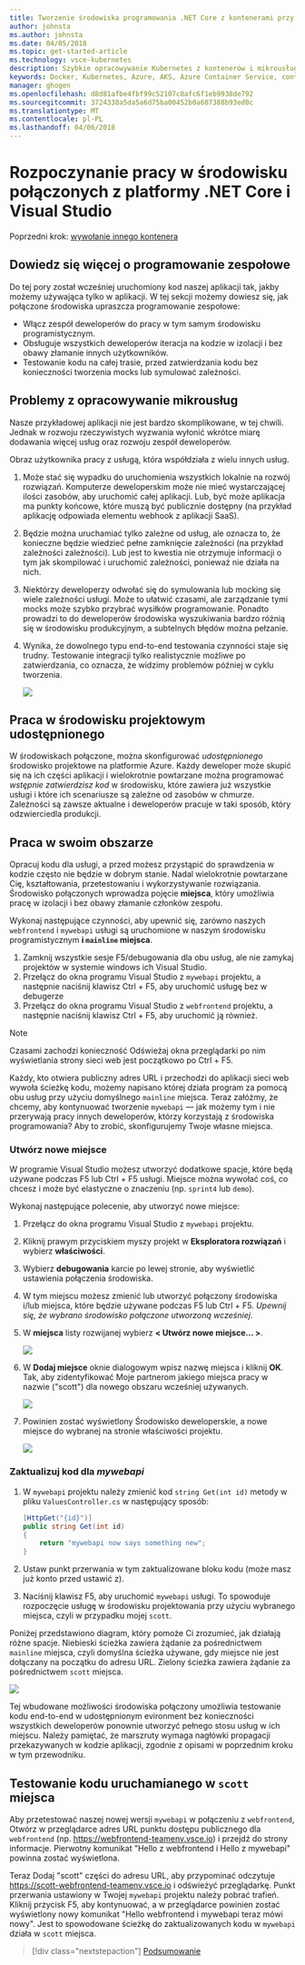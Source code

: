 ```yaml
---
title: Tworzenie środowiska programowania .NET Core z kontenerami przy użyciu Kubernetes w chmurze za pomocą programu Visual Studio — krok 6 — więcej informacji na temat tworzenia zespołu | Dokumentacja firmy Microsoft
author: johnsta
ms.author: johnsta
ms.date: 04/05/2018
ms.topic: get-started-article
ms.technology: vsce-kubernetes
description: Szybkie opracowywanie Kubernetes z kontenerów i mikrousług na platformie Azure
keywords: Docker, Kubernetes, Azure, AKS, Azure Container Service, containers
manager: ghogen
ms.openlocfilehash: d8d81afbe4fbf99c52107c8afc6f1eb9938de792
ms.sourcegitcommit: 3724338a5da5a6d75ba00452b0a607388b93ed0c
ms.translationtype: MT
ms.contentlocale: pl-PL
ms.lasthandoff: 04/06/2018
---
```

# <a name="get-started-on-connected-environment-with-net-core-and-visual-studio"></a>Rozpoczynanie pracy w środowisku połączonych z platformy .NET Core i Visual Studio

Poprzedni krok: [wywołanie innego kontenera](get-started-netcore-visualstudio-05.md)

## <a name="learn-about-team-development"></a>Dowiedz się więcej o programowanie zespołowe

Do tej pory został wcześniej uruchomiony kod naszej aplikacji tak, jakby możemy używająca tylko w aplikacji. W tej sekcji możemy dowiesz się, jak połączone środowiska upraszcza programowanie zespołowe:
* Włącz zespół deweloperów do pracy w tym samym środowisku programistycznym.
* Obsługuje wszystkich deweloperów iteracja na kodzie w izolacji i bez obawy złamanie innych użytkowników.
* Testowanie kodu na całej trasie, przed zatwierdzania kodu bez konieczności tworzenia mocks lub symulować zależności.

## <a name="challenges-with-developing-microservices"></a>Problemy z opracowywanie mikrousług
Nasze przykładowej aplikacji nie jest bardzo skomplikowane, w tej chwili. Jednak w rozwoju rzeczywistych wyzwania wyłonić wkrótce miarę dodawania więcej usług oraz rozwoju zespół deweloperów.

Obraz użytkownika pracy z usługą, która współdziała z wielu innych usług.

1. Może stać się wypadku do uruchomienia wszystkich lokalnie na rozwój rozwiązań. Komputerze deweloperskim może nie mieć wystarczającej ilości zasobów, aby uruchomić całej aplikacji. Lub, być może aplikacja ma punkty końcowe, które muszą być publicznie dostępny (na przykład aplikację odpowiada elementu webhook z aplikacji SaaS).
1. Będzie można uruchamiać tylko zależne od usług, ale oznacza to, że konieczne będzie wiedzieć pełne zamknięcie zależności (na przykład zależności zależności). Lub jest to kwestia nie otrzymuje informacji o tym jak skompilować i uruchomić zależności, ponieważ nie działa na nich.
1. Niektórzy deweloperzy odwołać się do symulowania lub mocking się wiele zależności usługi. Może to ułatwić czasami, ale zarządzanie tymi mocks może szybko przybrać wysiłków programowanie. Ponadto prowadzi to do deweloperów środowiska wyszukiwania bardzo różnią się w środowisku produkcyjnym, a subtelnych błędów można pełzanie.
1. Wynika, że dowolnego typu end-to-end testowania czynności staje się trudny. Testowanie integracji tylko realistycznie możliwe po zatwierdzania, co oznacza, że widzimy problemów później w cyklu tworzenia.

    ![](media/microservices-challenges.png)

## <a name="work-in-a-shared-development-environment"></a>Praca w środowisku projektowym udostępnionego
W środowiskach połączone, można skonfigurować *udostępnionego* środowisko projektowe na platformie Azure. Każdy deweloper może skupić się na ich części aplikacji i wielokrotnie powtarzane można programować *wstępnie zatwierdzisz kod* w środowisku, które zawiera już wszystkie usługi i które ich scenariusze są zależne od zasobów w chmurze. Zależności są zawsze aktualne i deweloperów pracuje w taki sposób, który odzwierciedla produkcji.

## <a name="work-in-your-own-space"></a>Praca w swoim obszarze
Opracuj kodu dla usługi, a przed możesz przystąpić do sprawdzenia w kodzie często nie będzie w dobrym stanie. Nadal wielokrotnie powtarzane Cię, kształtowania, przetestowaniu i wykorzystywanie rozwiązania. Środowisko połączonych wprowadza pojęcie **miejsca**, który umożliwia pracę w izolacji i bez obawy złamanie członków zespołu.

Wykonaj następujące czynności, aby upewnić się, zarówno naszych `webfrontend` i `mywebapi` usługi są uruchomione w naszym środowisku programistycznym **i `mainline` miejsca**.
1. Zamknij wszystkie sesje F5/debugowania dla obu usług, ale nie zamykaj projektów w systemie windows ich Visual Studio.
2. Przełącz do okna programu Visual Studio z `mywebapi` projektu, a następnie naciśnij klawisz Ctrl + F5, aby uruchomić usługę bez w debugerze
3. Przełącz do okna programu Visual Studio z `webfrontend` projektu, a następnie naciśnij klawisz Ctrl + F5, aby uruchomić ją również.

> [!Note]
Czasami zachodzi konieczność Odświeżaj okna przeglądarki po nim wyświetlania strony sieci web jest początkowo po Ctrl + F5.

Każdy, kto otwiera publiczny adres URL i przechodzi do aplikacji sieci web wywoła ścieżkę kodu, możemy napisano której działa program za pomocą obu usług przy użyciu domyślnego `mainline` miejsca. Teraz załóżmy, że chcemy, aby kontynuować tworzenie `mywebapi` — jak możemy tym i nie przerywają pracy innych deweloperów, którzy korzystają z środowiska programowania? Aby to zrobić, skonfigurujemy Twoje własne miejsca.

### <a name="create-a-new-space"></a>Utwórz nowe miejsce
W programie Visual Studio możesz utworzyć dodatkowe spacje, które będą używane podczas F5 lub Ctrl + F5 usługi. Miejsce można wywołać coś, co chcesz i może być elastyczne o znaczeniu (np. `sprint4` lub `demo`).

Wykonaj następujące polecenie, aby utworzyć nowe miejsce:
1. Przełącz do okna programu Visual Studio z `mywebapi` projektu.
2. Kliknij prawym przyciskiem myszy projekt w **Eksploratora rozwiązań** i wybierz **właściwości**.
3. Wybierz **debugowania** karcie po lewej stronie, aby wyświetlić ustawienia połączenia środowiska.
4. W tym miejscu możesz zmienić lub utworzyć połączony środowiska i/lub miejsca, które będzie używane podczas F5 lub Ctrl + F5. *Upewnij się, że wybrano środowisko połączone utworzoną wcześniej*.
5. W **miejsca** listy rozwijanej wybierz **< Utwórz nowe miejsce... >**.

    ![](images/Settings.png)

6. W **Dodaj miejsce** oknie dialogowym wpisz nazwę miejsca i kliknij **OK**. Tak, aby zidentyfikować Moje partnerom jakiego miejsca pracy w nazwie ("scott") dla nowego obszaru wcześniej używanych.

    ![](images/AddSpace.png)

7. Powinien zostać wyświetlony Środowisko deweloperskie, a nowe miejsce do wybranej na stronie właściwości projektu.

    ![](images/Settings2.png)

### <a name="update-code-for-mywebapi"></a>Zaktualizuj kod dla *mywebapi*

1. W `mywebapi` projektu należy zmienić kod `string Get(int id)` metody w pliku `ValuesController.cs` w następujący sposób:
 
    ```csharp
    [HttpGet("{id}")]
    public string Get(int id)
    {
        return "mywebapi now says something new";
    }
    ```

2. Ustaw punkt przerwania w tym zaktualizowane bloku kodu (może masz już konto przed ustawić z).
3. Naciśnij klawisz F5, aby uruchomić `mywebapi` usługi. To spowoduje rozpoczęcie usługę w środowisku projektowania przy użyciu wybranego miejsca, czyli w przypadku mojej `scott`.

Poniżej przedstawiono diagram, który pomoże Ci zrozumieć, jak działają różne spacje. Niebieski ścieżka zawiera żądanie za pośrednictwem `mainline` miejsca, czyli domyślna ścieżka używane, gdy miejsce nie jest dołączany na początku do adresu URL. Zielony ścieżka zawiera żądanie za pośrednictwem `scott` miejsca.

![](media/Space-Routing.png)

Tej wbudowane możliwości środowiska połączony umożliwia testowanie kodu end-to-end w udostępnionym evironment bez konieczności wszystkich deweloperów ponownie utworzyć pełnego stosu usług w ich miejscu. Należy pamiętać, że marszruty wymaga nagłówki propagacji przekazywanych w kodzie aplikacji, zgodnie z opisami w poprzednim kroku w tym przewodniku.

## <a name="test-code-running-in-the-scott-space"></a>Testowanie kodu uruchamianego w `scott` miejsca
Aby przetestować naszej nowej wersji `mywebapi` w połączeniu z `webfrontend`, Otwórz w przeglądarce adres URL punktu dostępu publicznego dla `webfrontend` (np. https://webfrontend-teamenv.vsce.io) i przejdź do strony informacje. Pierwotny komunikat "Hello z webfrontend i Hello z mywebapi" powinna zostać wyświetlona.

Teraz Dodaj "scott" części do adresu URL, aby przypominać odczytuje https://scott-webfrontend-teamenv.vsce.io i odświeżyć przeglądarkę. Punkt przerwania ustawiony w Twojej `mywebapi` projektu należy pobrać trafień. Kliknij przycisk F5, aby kontynuować, a w przeglądarce powinien zostać wyświetlony nowy komunikat "Hello webfrontend i mywebapi teraz mówi nowy". Jest to spowodowane ścieżkę do zaktualizowanych kodu w `mywebapi` działa w `scott` miejsca.

> [!div class="nextstepaction"]
> [Podsumowanie](get-started-netcore-visualstudio-07.md)